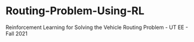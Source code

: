 # Routing-Problem-Using-RL
Reinforcement Learning for Solving the Vehicle Routing Problem - UT EE - Fall 2021 

